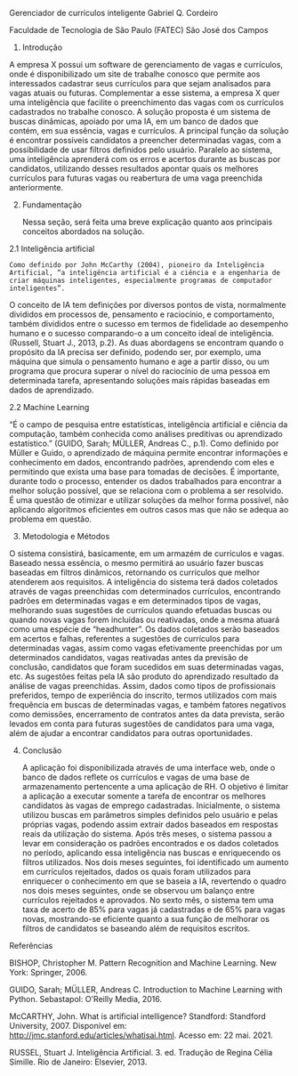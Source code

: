 Gerenciador de currículos inteligente
Gabriel Q. Cordeiro

Faculdade de Tecnologia de São Paulo (FATEC) 
São José dos Campos

1. Introdução

A empresa X possui um software de gerenciamento de vagas e currículos, onde é disponibilizado um site de trabalhe conosco que permite aos interessados cadastrar seus currículos para que sejam analisados para vagas atuais ou futuras. Complementar a esse sistema, a empresa X quer uma inteligência que facilite o preenchimento das vagas com os currículos cadastrados no trabalhe conosco.
A solução proposta é um sistema de buscas dinâmicas, apoiado por uma IA, em um banco de dados que contém, em sua essência, vagas e currículos. A principal função da solução é encontrar possíveis candidatos a preencher determinadas vagas, com a possibilidade de usar filtros definidos pelo usuário. 
Paralelo ao sistema, uma inteligência aprenderá com os erros e acertos durante as buscas por candidatos, utilizando desses resultados apontar quais os melhores currículos para futuras vagas ou reabertura de uma vaga preenchida anteriormente.

2. Fundamentação

	Nessa seção, será feita uma breve explicação quanto aos principais conceitos abordados na solução.


2.1 Inteligência artificial 

	Como definido por John McCarthy (2004), pioneiro da Inteligência Artificial, “a inteligência artificial é a ciência e a engenharia de criar máquinas inteligentes, especialmente programas de computador inteligentes”.
O conceito de IA tem definições por diversos pontos de vista, normalmente divididos em processos de, pensamento e raciocínio, e comportamento, também divididos entre o sucesso em termos de fidelidade ao desempenho humano e o sucesso comparando-o a um conceito ideal de inteligência. (Russell, Stuart J., 2013, p.2).
As duas abordagens se encontram quando o propósito da IA precisa ser definido, podendo ser, por exemplo, uma máquina que simula o pensamento humano e age a partir disso, ou um programa que procura superar o nível do raciocínio de uma pessoa em determinada tarefa, apresentando soluções mais rápidas baseadas em dados de aprendizado.

2.2 Machine Learning

“É o campo de pesquisa entre estatísticas, inteligência artificial e ciência da computação, também conhecida como análises preditivas ou aprendizado estatístico.” (GUIDO, Sarah; MÜLLER, Andreas C., p.1).
Como definido por Müller e Guido, o aprendizado de máquina permite encontrar informações e conhecimento em dados, encontrando padrões, aprendendo com eles e permitindo que exista uma base para tomadas de decisões. 
É importante, durante todo o processo, entender os dados trabalhados para encontrar a melhor solução possível, que se relaciona com o problema a ser resolvido. É uma questão de otimizar e utilizar soluções da melhor forma possível, não aplicando algoritmos eficientes em outros casos mas que não se adequa ao problema em questão.


3. Metodologia e Métodos
	
O sistema consistirá, basicamente, em um armazém de currículos e vagas. Baseado nessa essência, o mesmo permitirá ao usuário fazer buscas baseadas em filtros dinâmicos, retornando os currículos que melhor atenderem aos requisitos.
A inteligência do sistema terá dados coletados através de vagas preenchidas com determinados currículos, encontrando padrões em determinadas vagas e em determinados tipos de vagas, melhorando suas sugestões de currículos quando efetuadas buscas ou quando novas vagas forem incluídas ou reativadas, onde a mesma atuará como uma espécie de “headhunter”.
Os dados coletados serão baseados em acertos e falhas, referentes a sugestões de currículos para determinadas vagas, assim como vagas efetivamente preenchidas por um determinados candidatos, vagas reativadas antes da previsão de conclusão, candidatos que foram sucedidos em suas determinadas vagas, etc.
As sugestões feitas pela IA são produto do aprendizado resultado da análise de vagas preenchidas. Assim, dados como tipos de profissionais preferidos, tempo de experiência do inscrito, termos utilizados com mais frequência em buscas de determinadas vagas, e também fatores negativos como demissões, encerramento de contratos antes da data prevista, serão levados em conta para futuras sugestões de candidatos para uma vaga, além de ajudar a encontrar candidatos para outras oportunidades.



4. Conclusão 

	A aplicação foi disponibilizada através de uma interface web, onde o banco de dados reflete os currículos e vagas de uma base de armazenamento pertencente a uma aplicação de RH. O objetivo é limitar a aplicação a executar somente a tarefa de encontrar os melhores candidatos às vagas de emprego cadastradas.
Inicialmente, o sistema utilizou buscas em parâmetros simples definidos pelo usuário e pelas próprias vagas, podendo assim extrair dados baseados em respostas reais da utilização do sistema.
Após três meses, o sistema passou a levar em consideração os padrões encontrados e os dados coletados no período, aplicando essa inteligência nas buscas e enriquecendo os filtros utilizados.
Nos dois meses seguintes, foi identificado um aumento em currículos rejeitados, dados os quais foram utilizados para enriquecer o conhecimento em que se baseia a IA, revertendo o quadro nos dois meses seguintes, onde se observou um balanço entre currículos rejeitados e aprovados.
No sexto mês, o sistema tem uma taxa de acerto de 85% para vagas já cadastradas e de 65% para vagas novas, mostrando-se eficiente quanto a sua função de melhorar os filtros de candidatos se baseando além de requisitos escritos.
	
Referências

BISHOP, Christopher M. Pattern Recognition and Machine Learning. New York: Springer, 2006.

GUIDO, Sarah; MÜLLER, Andreas C. Introduction to Machine Learning with Python. Sebastapol: O'Reilly Media, 2016.

McCARTHY, John. What is artificial intelligence? Standford: Standford University, 2007. Disponível em: <http://jmc.stanford.edu/articles/whatisai.html>. Acesso em: 22 mai. 2021.

RUSSEL, Stuart J. Inteligência Artificial. 3. ed. Tradução de Regina Célia Simille. Rio de Janeiro: Elsevier, 2013.
